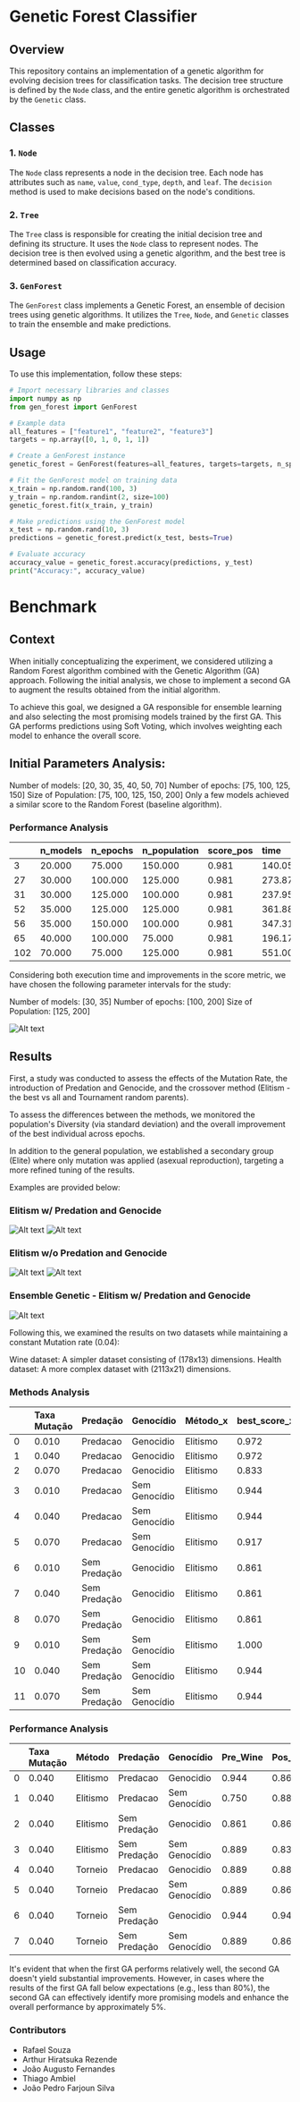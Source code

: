 # Genetic Forest Classifier

## Overview

This repository contains an implementation of a genetic algorithm for evolving decision trees for classification tasks. The decision tree structure is defined by the `Node` class, and the entire genetic algorithm is orchestrated by the `Genetic` class. 

## Classes

### 1. `Node`

The `Node` class represents a node in the decision tree. Each node has attributes such as `name`, `value`, `cond_type`, `depth`, and `leaf`. The `decision` method is used to make decisions based on the node's conditions.

### 2. `Tree`

The `Tree` class is responsible for creating the initial decision tree and defining its structure. It uses the `Node` class to represent nodes. The decision tree is then evolved using a genetic algorithm, and the best tree is determined based on classification accuracy.

### 3. `GenForest`

The `GenForest` class implements a Genetic Forest, an ensemble of decision trees using genetic algorithms. It utilizes the `Tree`, `Node`, and `Genetic` classes to train the ensemble and make predictions.

## Usage

To use this implementation, follow these steps:

```python
# Import necessary libraries and classes
import numpy as np
from gen_forest import GenForest

# Example data
all_features = ["feature1", "feature2", "feature3"]
targets = np.array([0, 1, 0, 1, 1])

# Create a GenForest instance
genetic_forest = GenForest(features=all_features, targets=targets, n_species=5, n_features=3, n_agents=10, epochs=50, n_deaths=5, rounds_deaths=3, seed=123)

# Fit the GenForest model on training data
x_train = np.random.rand(100, 3)
y_train = np.random.randint(2, size=100)
genetic_forest.fit(x_train, y_train)

# Make predictions using the GenForest model
x_test = np.random.rand(10, 3)
predictions = genetic_forest.predict(x_test, bests=True)

# Evaluate accuracy
accuracy_value = genetic_forest.accuracy(predictions, y_test)
print("Accuracy:", accuracy_value)
```

# Benchmark

## Context
When initially conceptualizing the experiment, we considered utilizing a Random Forest algorithm combined with the Genetic Algorithm (GA) approach. Following the initial analysis, we chose to implement a second GA to augment the results obtained from the initial algorithm.

To achieve this goal, we designed a GA responsible for ensemble learning and also selecting the most promising models trained by the first GA. This GA performs predictions using Soft Voting, which involves weighting each model to enhance the overall score.

## Initial Parameters Analysis:

Number of models: [20, 30, 35, 40, 50, 70]
Number of epochs: [75, 100, 125, 150]
Size of Population: [75, 100, 125, 150, 200]
Only a few models achieved a similar score to the Random Forest (baseline algorithm).

### Performance Analysis
|  | n\_models | n\_epochs | n\_population | score\_pos | time |
| :--- | :--- | :--- | :--- | :--- | :--- |
| 3 | 20.000 | 75.000 | 150.000 | 0.981 | 140.051 |
| 27 | 30.000 | 100.000 | 125.000 | 0.981 | 273.879 |
| 31 | 30.000 | 125.000 | 100.000 | 0.981 | 237.955 |
| 52 | 35.000 | 125.000 | 125.000 | 0.981 | 361.880 |
| 56 | 35.000 | 150.000 | 100.000 | 0.981 | 347.313 |
| 65 | 40.000 | 100.000 | 75.000 | 0.981 | 196.178 |
| 102 | 70.000 | 75.000 | 125.000 | 0.981 | 551.002 |

Considering both execution time and improvements in the score metric, we have chosen the following parameter intervals for the study:

Number of models: [30, 35]
Number of epochs: [100, 200]
Size of Population: [125, 200]

![Alt text](Benchmark/Images/estudo_param.png)

## Results

First, a study was conducted to assess the effects of the Mutation Rate, the introduction of Predation and Genocide, and the crossover method (Elitism - the best vs all and Tournament random parents).

To assess the differences between the methods, we monitored the population's Diversity (via standard deviation) and the overall improvement of the best individual across epochs.

In addition to the general population, we established a secondary group (Elite) where only mutation was applied (asexual reproduction), targeting a more refined tuning of the results.

Examples are provided below:
### Elitism w/ Predation and Genocide
![Alt text](Benchmark/Images/diagn_0.04_Elitismo_Predacao_Genocidio_1.png)
![Alt text](Benchmark/Images/pop_0.04_Elitismo_Predacao_Genocidio_1.png)

### Elitism w/o Predation and Genocide
![Alt text](Benchmark/Images/diagn_0.04_Elitismo_Sem_pred_Sem_gen_20.png)
![Alt text](Benchmark/Images/pop_0.04_Elitismo_Sem_pred_Sem_gen_20.png)

### Ensemble Genetic - Elitism w/ Predation and Genocide
![Alt text](Benchmark/Images/estudo_ag2.png)

Following this, we examined the results on two datasets while maintaining a constant Mutation rate (0.04):

Wine dataset: A simpler dataset consisting of (178x13) dimensions.
Health dataset: A more complex dataset with (2113x21) dimensions.


### Methods Analysis
|  | Taxa Mutação | Predação | Genocídio | Método\_x | best\_score\_x | Método\_y | best\_score\_y |
| :--- | :--- | :--- | :--- | :--- | :--- | :--- | :--- |
| 0 | 0.010 | Predacao | Genocidio | Elitismo | 0.972 | Torneio | 0.917 |
| 1 | 0.040 | Predacao | Genocidio | Elitismo | 0.972 | Torneio | 0.889 |
| 2 | 0.070 | Predacao | Genocidio | Elitismo | 0.833 | Torneio | 0.889 |
| 3 | 0.010 | Predacao | Sem Genocídio | Elitismo | 0.944 | Torneio | 0.944 |
| 4 | 0.040 | Predacao | Sem Genocídio | Elitismo | 0.944 | Torneio | 0.944 |
| 5 | 0.070 | Predacao | Sem Genocídio | Elitismo | 0.917 | Torneio | 0.889 |
| 6 | 0.010 | Sem Predação | Genocidio | Elitismo | 0.861 | Torneio | 0.972 |
| 7 | 0.040 | Sem Predação | Genocidio | Elitismo | 0.861 | Torneio | 0.944 |
| 8 | 0.070 | Sem Predação | Genocidio | Elitismo | 0.861 | Torneio | 0.917 |
| 9 | 0.010 | Sem Predação | Sem Genocídio | Elitismo | 1.000 | Torneio | 0.917 |
| 10 | 0.040 | Sem Predação | Sem Genocídio | Elitismo | 0.944 | Torneio | 0.944 |
| 11 | 0.070 | Sem Predação | Sem Genocídio | Elitismo | 0.944 | Torneio | 0.944 |


### Performance Analysis
|  | Taxa Mutação | Método | Predação | Genocídio | Pre\_Wine | Pos\_Wine | Pre\_Health | Pos\_Health |
| :--- | :--- | :--- | :--- | :--- | :--- | :--- | :--- | :--- |
| 0 | 0.040 | Elitismo | Predacao | Genocidio | 0.944 | 0.861 | 0.799 | 0.837 |
| 1 | 0.040 | Elitismo | Predacao | Sem Genocídio | 0.750 | 0.889 | 0.780 | 0.835 |
| 2 | 0.040 | Elitismo | Sem Predação | Genocidio | 0.861 | 0.861 | 0.780 | 0.827 |
| 3 | 0.040 | Elitismo | Sem Predação | Sem Genocídio | 0.889 | 0.833 | 0.785 | 0.827 |
| 4 | 0.040 | Torneio | Predacao | Genocidio | 0.889 | 0.889 | 0.799 | 0.827 |
| 5 | 0.040 | Torneio | Predacao | Sem Genocídio | 0.889 | 0.861 | 0.780 | 0.813 |
| 6 | 0.040 | Torneio | Sem Predação | Genocidio | 0.944 | 0.944 | 0.780 | 0.823 |
| 7 | 0.040 | Torneio | Sem Predação | Sem Genocídio | 0.889 | 0.861 | 0.790 | 0.837 |


It's evident that when the first GA performs relatively well, the second GA doesn't yield substantial improvements. However, in cases where the results of the first GA fall below expectations (e.g., less than 80%), the second GA can effectively identify more promising models and enhance the overall performance by approximately 5%.

### Contributors
- Rafael Souza
- Arthur Hiratsuka Rezende
- João Augusto Fernandes
- Thiago Ambiel
- João Pedro Farjoun Silva

